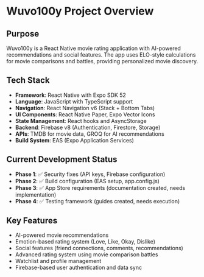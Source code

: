 # Wuvo100y Project Overview

## Purpose
Wuvo100y is a React Native movie rating application with AI-powered recommendations and social features. The app uses ELO-style calculations for movie comparisons and battles, providing personalized movie discovery.

## Tech Stack
- **Framework**: React Native with Expo SDK 52
- **Language**: JavaScript with TypeScript support
- **Navigation**: React Navigation v6 (Stack + Bottom Tabs)
- **UI Components**: React Native Paper, Expo Vector Icons
- **State Management**: React hooks and AsyncStorage
- **Backend**: Firebase v8 (Authentication, Firestore, Storage)
- **APIs**: TMDB for movie data, GROQ for AI recommendations
- **Build System**: EAS (Expo Application Services)

## Current Development Status
- **Phase 1**: ✅ Security fixes (API keys, Firebase configuration)
- **Phase 2**: ✅ Build configuration (EAS setup, app.config.js)
- **Phase 3**: ✅ App Store requirements (documentation created, needs implementation)
- **Phase 4**: ✅ Testing framework (guides created, needs execution)

## Key Features
- AI-powered movie recommendations
- Emotion-based rating system (Love, Like, Okay, Dislike)
- Social features (friend connections, comments, recommendations)
- Advanced rating system using movie comparison battles
- Watchlist and profile management
- Firebase-based user authentication and data sync